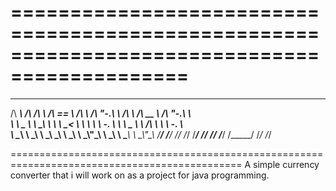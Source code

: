# =============================================================================================
 ______     __  __     ______     ______     __   __     ______     ______     __   __    
/\  ___\   /\ \/\ \   /\  == \   /\  ___\   /\ "-.\ \   /\  ___\   /\  __ \   /\ "-.\ \   
\ \ \____  \ \ \_\ \  \ \  __<   \ \  __\   \ \ \-.  \  \ \ \____  \ \ \/\ \  \ \ \-.  \  
 \ \_____\  \ \_____\  \ \_\ \_\  \ \_____\  \ \_\\"\_\  \ \_____\  \ \_____\  \ \_\\"\_\ 
  \/_____/   \/_____/   \/_/ /_/   \/_____/   \/_/ \/_/   \/_____/   \/_____/   \/_/ \/_/ 
                                                                                          
==============================================================================================
A simple currency converter that i will work on as a project for java programming.
